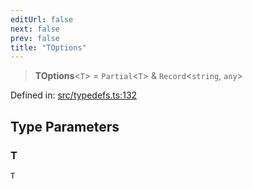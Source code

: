 ```yaml
---
editUrl: false
next: false
prev: false
title: "TOptions"
---
```


> **TOptions**\<`T`\> = `Partial`\<`T`\> & `Record`\<`string`, `any`\>

Defined in: [src/typedefs.ts:132](https://github.com/fabricjs/fabric.js/blob/fea1b29b7495d9634e300bd4bfa43de097745805/src/typedefs.ts#L132)

## Type Parameters

### T

`T`

